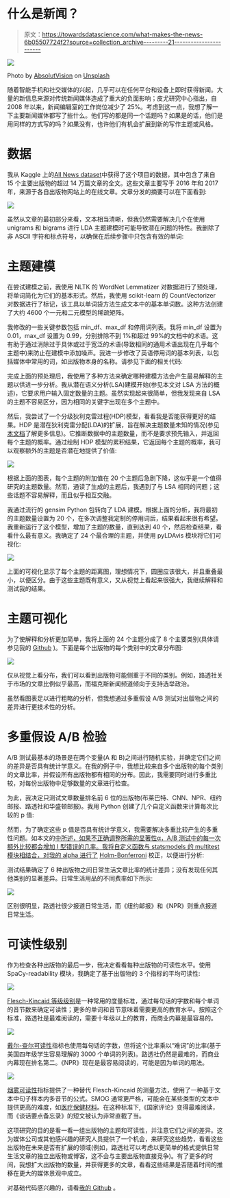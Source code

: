 # 什么是新闻？

> 原文：<https://towardsdatascience.com/what-makes-the-news-6b05507724f2?source=collection_archive---------21----------------------->

![](img/0cfb59401df8683b8c60fb6d6c1c2567.png)

Photo by [AbsolutVision](https://unsplash.com/@freegraphictoday?utm_source=medium&utm_medium=referral) on [Unsplash](https://unsplash.com?utm_source=medium&utm_medium=referral)

随着智能手机和社交媒体的兴起，几乎可以在任何平台和设备上即时获得新闻。大量的新信息来源对传统新闻媒体造成了重大的负面影响；皮尤研究中心指出，自 2008 年以来，新闻编辑室的工作岗位减少了 25%。考虑到这一点，我想了解一下主要新闻媒体都写了些什么。他们写的都是同一个话题吗？如果是的话，他们是用同样的方式写的吗？如果没有，也许他们有机会扩展到新的写作主题或风格。

# 数据

我从 Kaggle 上的[All News dataset](https://www.kaggle.com/snapcrack/all-the-news)中获得了这个项目的数据，其中包含了来自 15 个主要出版物的超过 14 万篇文章的全文。这些文章主要写于 2016 年和 2017 年，来源于各自出版物网站上的在线文章。文章分发的摘要可以在下面看到:

![](img/7847e73b6dbf7aaa3fd96598fa32b0bd.png)

虽然从文章的最初部分来看，文本相当清晰，但我仍然需要解决几个在使用 unigrams 和 bigrams 进行 LDA 主题建模时可能导致潜在问题的特性。我删除了非 ASCII 字符和标点符号，以确保在后续步骤中只包含有效的单词:

# 主题建模

在尝试建模之前，我使用 NLTK 的 WordNet Lemmatizer 对数据进行了预处理，将单词简化为它们的基本形式。然后，我使用 scikit-learn 的 CountVectorizer 对数据进行了标记，该工具以单词袋方法生成文本中的基本单词数。这种方法创建了大约 4600 个一元和二元模型的稀疏矩阵。

我修改的一些关键参数包括 min_df、max_df 和停用词列表。我将 min_df 设置为 0.01，max_df 设置为 0.99，分别排除不到 1%和超过 99%的文档中的术语。这有助于通过消除过于具体或过于宽泛的术语(导致相同的通用术语出现在几乎每个主题中)来防止在建模中添加噪声。我进一步修改了英语停用词的基本列表，以包括媒体中常用的词，如出版物本身的名称。请参见下面的相关代码:

完成上面的预处理后，我使用了多种方法来确定哪种建模方法会产生最易解释的主题以供进一步分析。我从潜在语义分析(LSA)建模开始(参见本文对 LSA 方法的概述)，它要求用户输入固定数量的主题。虽然实现起来很简单，但我发现来自 LSA 的主题不容易区分，因为相同的关键字出现在多个主题中。

然后，我尝试了一个分级狄利克雷过程(HDP)模型，看看我是否能获得更好的结果。HDP 是潜在狄利克雷分配(LDA)的扩展，旨在解决主题数量未知的情况(参见[本文档](https://radimrehurek.com/gensim/models/hdpmodel.html)了解更多信息)。它推断数据中的主题数量，而不是要求预先输入，并返回每个主题的概率。通过绘制 HDP 模型的累积结果，它返回每个主题的概率，我可以观察额外的主题是否潜在地提供了价值:

![](img/9b375428704dd83ae29032c6a26be925.png)

根据上面的图表，每个主题的附加值在 20 个主题后急剧下降，这似乎是一个值得研究的主题数量。然而，通读了生成的主题后，我遇到了与 LSA 相同的问题；这些话题不容易解释，而且似乎相互交融。

我通过流行的 gensim Python 包转向了 LDA 建模。根据上面的分析，我将最初的主题数量设置为 20 个，在多次调整我定制的停用词后，结果看起来很有希望。我重新运行了这个模型，增加了主题的数量，直到达到 40 个，然后检查结果，看看什么最有意义。我确定了 24 个最合理的主题，并使用 pyLDAvis 模块将它们可视化:

![](img/78e20d25c77785086e9d4fd929c1fe34.png)

上面的可视化显示了每个主题的距离图，理想情况下，圆圈应该很大，并且重叠最小，以便区分。由于这些主题既有意义，又从视觉上看起来很强大，我继续解释和测试我的结果。

# 主题可视化

为了使解释和分析更加简单，我将上面的 24 个主题分成了 8 个主要类别(具体请参见我的 [Github](https://github.com/mlan93/what-makes-the-news) )。下面是每个出版物的每个类别中的文章分布图:

![](img/3a158e48881814064e94bd2e6ce0e2ed.png)

仅从视觉上看分布，我们可以看到出版物可能侧重于不同的类别。例如，路透社关于市场的文章比例似乎最高，而福克斯新闻频道倾向于支持选举政治。

虽然看图表足以进行粗略的分析，但我想通过多重假设 A/B 测试对出版物之间的差异进行更技术性的分析。

# 多重假设 A/B 检验

A/B 测试最基本的场景是在两个变量(A 和 B)之间进行随机实验，并确定它们之间的差异是否具有统计学意义。在我的例子中，我想比较来自多个出版物的每个类别的文章比率，并假设所有出版物都有相同的分布。因此，我需要同时进行多重比较，对每份出版物中足够数量的文章进行检查。

为此，我决定只测试文章数量排名前 6 位的出版物(布莱巴特、CNN、NPR、纽约邮报、路透社和华盛顿邮报)。我用 Python 创建了几个自定义函数来计算每次比较的 p 值:

然而，为了确定这些 p 值是否具有统计学意义，我需要解决多重比较产生的多重性问题。如本文的[中所述，如果不正确调整所需的显著性α，A/B 测试中的每一次额外比较都会增加 I 型错误的几率。我将自定义函数与 statsmodels 的 multitest 模块相结合，对我的 alpha 进行了](/the-multiple-comparisons-problem-e5573e8b9578) [Holm-Bonferroni](https://en.wikipedia.org/wiki/Holm%E2%80%93Bonferroni_method) 校正，以便进行分析:

测试结果确定了 6 种出版物之间日常生活文章比率的统计差异；没有发现任何其他类别的显著差异。日常生活用品的不同费率如下所示:

![](img/a712cc341de941156acb378d0cb31324.png)

区别很明显，路透社很少报道日常生活，而《纽约邮报》和《NPR》则重点报道日常生活。

# 可读性级别

作为检查各种出版物的最后一步，我决定看看每种出版物的可读性水平。使用 SpaCy-readability 模块，我确定了基于出版物的 3 个指标的平均可读性:

![](img/6e0807425ccca7496bd36eff12216925.png)

[Flesch-Kincaid 等级级别](https://en.wikipedia.org/wiki/Flesch%E2%80%93Kincaid_readability_tests)是一种常用的度量标准，通过每句话的字数和每个单词的音节数来确定可读性；更多的单词和音节意味着需要更高的教育水平。按照这个标准，路透社是最难阅读的，需要十年级以上的教育，而商业内幕是最容易的。

![](img/176d0fe9d460cae99c8306b803c25f07.png)

[戴尔-查尔可读性](https://en.wikipedia.org/wiki/Dale%E2%80%93Chall_readability_formula)指标也使用每句话的字数，但将这个比率乘以“难词”的比率(基于美国四年级学生容易理解的 3000 个单词的列表)。路透社仍然是最难的，而商业内幕现在排名第二。《NPR》现在是最容易阅读的，可能是因为单词的用法。

![](img/65cfe2ac01655e49195e5f1fd0d86e34.png)

[烟雾可读性](https://en.wikipedia.org/wiki/SMOG)指标提供了一种替代 Flesch-Kincaid 的测量方法，使用了一种基于文本中句子样本内多音节的公式。SMOG 通常更严格，可能会在某些类型的文本中提供更高的难度，如[医疗保健材料](https://www.ncbi.nlm.nih.gov/pmc/articles/PMC3049622/)。在这种标准下,《国家评论》变得最难阅读，而《谈话要点备忘录》的短文被认为非常直截了当。

这项研究的目的是看一看一组出版物的主题和可读性，并注意它们之间的差异。这为媒体公司或其他感兴趣的研究人员提供了一个机会，来研究这些趋势，看看这些出版物在未来是否有扩展的领域(例如，路透社可以考虑以更简单的格式提供日常生活文章的独立出版物或博客，这不会与主要出版物直接竞争)。有了更多的时间，我想扩大出版物的数量，并获得更多的文章，看看这些结果是否随着时间的推移在更大的媒体景观中成立。

对基础代码感兴趣的，请看[我的 Github](https://github.com/mlan93/what-makes-the-news) 。